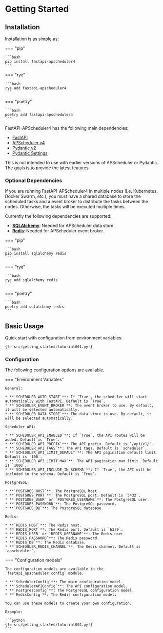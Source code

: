 # Getting Started

## Installation

Installation is as simple as:

=== "pip"

    ```bash
    pip install fastapi-apscheduler4
    ```
=== "rye"

    ```bash
    rye add fastapi-apscheduler4
    ```
=== "poetry"

    ```bash
    poetry add fastapi-apscheduler4
    ```

FastAPI-APScheduler4 has the following main dependencies:

* [FastAPI](https://fastapi.tiangolo.com/)
* [APScheduler v4](https://apscheduler.readthedocs.io/en/master/)
* [Pydantic v2](https://pydantic-docs.helpmanual.io/)
* [Pydantic Settings](https://pydantic-settings.readthedocs.io/en/latest/)

This is not intended to use with earlier versions of APScheduler or Pydantic. The goals is to provide the latest features.

### Optional Dependencies

If you are running FastAPI-APScheduler4 in multiple nodes (i.e. Kubernetes, Docker Swarm, etc.), you must have a shared database to store the scheduled tasks and
a event broker to distribute the tasks between the nodes. Otherwise, the tasks will be executed multiple times.

Currently the following dependencies are supported:

* **[SQLAlchemy](https://www.sqlalchemy.org/)**: Needed for APScheduler data store.
* **[Redis](https://redis.io/)**: Needed for APScheduler event broker.

=== "pip"


    ```bash
    pip install sqlalchemy redis
    ```

=== "rye"

    ```bash
    rye add sqlalchemy redis
    ```

=== "poetry"

    ```bash
    poetry add sqlalchemy redis
    ```

## Basic Usage

Quick start with configuration from environment variables:

```python
{!> src/getting_started/tutorial001.py!}
```

### Configuration

The following configuration options are available.

=== "Environment Variables"

    General:

    * **`SCHEDULER_AUTO_START`**: If `True`, the scheduler will start automatically with FastAPI. Default is `True`.
    * **`SCHEDULER_EVENT_BROKER`**: The event broker to use. By default, it will be selected automatically.
    * **`SCHEDULER_DATA_STORE`**: The data store to use. By default, it will be selected automatically.

    Scheduler API:

    * **`SCHEDULER_API_ENABLED`**: If `True`, the API routes will be added. Default is `True`.
    * **`SCHEDULER_API_PREFIX`**: The API prefix. Default is `/api/v1/`.
    * **`SCHEDULER_API_TAGS`**: The API tags. Default is `scheduler`.
    * **`SCHEDULER_API_LIMIT_DEFAULT`**: The API pagination default limit. Default is `100`.
    * **`SCHEDULER_API_LIMIT_MAX`**: The API pagination max limit. Default is `1000`.
    * **`SCHEDULER_API_INCLUDE_IN_SCHEMA`**: If `True`, the API will be included in the schema. Default is `True`.

    PostgreSQL:

    * **`POSTGRES_HOST`**: The PostgreSQL host.
    * **`POSTGRES_PORT`**: The PostgreSQL port. Default is `5432`.
    * **`POSTGRES_USER` or `POSTGRES_USERNAME`**: The PostgreSQL user.
    * **`POSTGRES_PASSWORD`**: The PostgreSQL password.
    * **`POSTGRES_DB`**: The PostgreSQL database.

    Redis:

    * **`REDIS_HOST`**: The Redis host.
    * **`REDIS_PORT`**: The Redis port. Default is `6379`.
    * **`REDIS_USER` or `REDIS_USERNAME`**: The Redis user.
    * **`REDIS_PASSWORD`**: The Redis password.
    * **`REDIS_DB`**: The Redis database.
    * **`SCHEDULER_REDIS_CHANNEL`**: The Redis channel. Default is `apscheduler`.

=== "Configuration models"

    The configuration models are available in the `fastapi_apscheduler.config` module.

    * **`SchedulerConfig`**: The main configuration model.
    * **`SchedulerAPIConfig`**: The API configuration model.
    * **`PostgresConfig`**: The PostgreSQL configuration model.
    * **`RedisConfig`**: The Redis configuration model.

    You can use these models to create your own configuration.

    Example:

    ```python
    {!> src/getting_started/tutorial002.py!}
    ```

